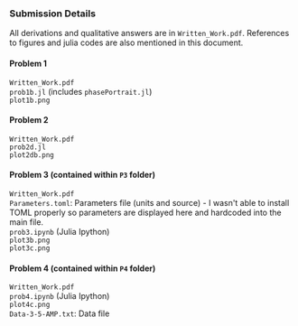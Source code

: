 ### Submission Details

All derivations and qualitative answers are in ``Written_Work.pdf``. References to figures and julia codes are also mentioned in this document.

#### Problem 1
``Written_Work.pdf`` <br />
``prob1b.jl`` (includes ``phasePortrait.jl``) <br />
``plot1b.png``

#### Problem 2
``Written_Work.pdf`` <br />
``prob2d.jl`` <br />
``plot2db.png``

#### Problem 3 (contained within ``P3`` folder)
``Written_Work.pdf`` <br />
``Parameters.toml``: Parameters file (units and source) - I wasn't able to install TOML properly so parameters are displayed here and hardcoded into the main file. <br />
``prob3.ipynb`` (Julia Ipython) <br />
``plot3b.png`` <br />
``plot3c.png``

#### Problem 4 (contained within ``P4`` folder)
``Written_Work.pdf`` <br />
``prob4.ipynb`` (Julia Ipython) <br />
``plot4c.png`` <br />
``Data-3-5-AMP.txt``: Data file
